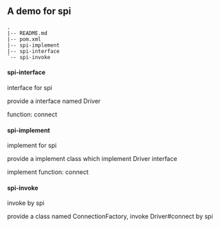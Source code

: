 ## A demo for spi

```text
.
|-- README.md
|-- pom.xml
|-- spi-implement
|-- spi-interface
`-- spi-invoke
```

#### spi-interface
interface for spi

provide a interface named Driver

function: connect


#### spi-implement
implement for spi

provide a implement class which implement Driver interface

implement function: connect


#### spi-invoke
invoke by spi

provide a class named ConnectionFactory, invoke Driver#connect by spi

